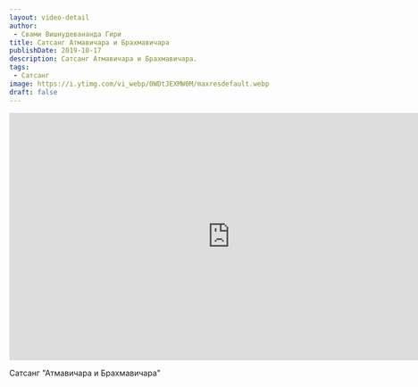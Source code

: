 ```yaml
---
layout: video-detail
author:
 - Свами Вишнудевананда Гири
title: Сатсанг Атмавичара и Брахмавичара
publishDate: 2019-10-17
description: Сатсанг Атмавичара и Брахмавичара. 
tags: 
 - Сатсанг
image: https://i.ytimg.com/vi_webp/0WDtJEXMW0M/maxresdefault.webp
draft: false
---
```


<iframe width="790" height="444" src="https://www.youtube.com/embed/0WDtJEXMW0M" frameborder="0" allowfullscreen=""></iframe> 

  Сатсанг "Атмавичара и Брахмавичара"

  

 